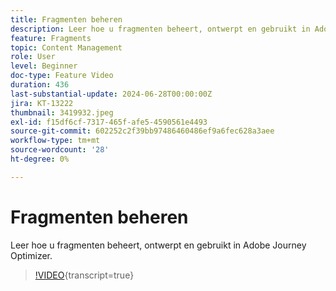 ```yaml
---
title: Fragmenten beheren
description: Leer hoe u fragmenten beheert, ontwerpt en gebruikt in Adobe Journey Optimizer.
feature: Fragments
topic: Content Management
role: User
level: Beginner
doc-type: Feature Video
duration: 436
last-substantial-update: 2024-06-28T00:00:00Z
jira: KT-13222
thumbnail: 3419932.jpeg
exl-id: f15df6cf-7317-465f-afe5-4590561e4493
source-git-commit: 602252c2f39bb97486460486ef9a6fec628a3aee
workflow-type: tm+mt
source-wordcount: '28'
ht-degree: 0%

---
```


# Fragmenten beheren

Leer hoe u fragmenten beheert, ontwerpt en gebruikt in Adobe Journey Optimizer.

>[!VIDEO](https://video.tv.adobe.com/v/3451188/?captions=dut&learn=on){transcript=true}
